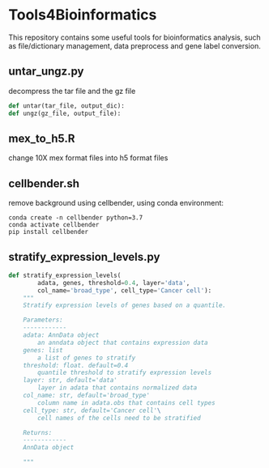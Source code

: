 # Tools4Bioinformatics

This repository contains some useful tools for bioinformatics analysis, such as file/dictionary management, data preprocess and gene label conversion.

## untar_ungz.py

decompress the tar file and the gz file

```python
def untar(tar_file, output_dic):
def ungz(gz_file, output_file):
```

## mex_to_h5.R

change 10X mex format files into h5 format files

## cellbender.sh

remove background using cellbender, using conda environment:

```shell
conda create -n cellbender python=3.7
conda activate cellbender
pip install cellbender
```

## stratify_expression_levels.py

```python
def stratify_expression_levels(
        adata, genes, threshold=0.4, layer='data',
        col_name='broad_type', cell_type='Cancer cell'):
    """
    Stratify expression levels of genes based on a quantile.

    Parameters:
    ------------
    adata: AnnData object
        an anndata object that contains expression data
    genes: list
        a list of genes to stratify
    threshold: float. default=0.4
        quantile threshold to stratify expression levels
    layer: str, default='data'
        layer in adata that contains normalized data
    col_name: str, default='broad_type'
        column name in adata.obs that contains cell types
    cell_type: str, default='Cancer cell'\
        cell names of the cells need to be stratified

    Returns:
    ------------
    AnnData object

    """
```
